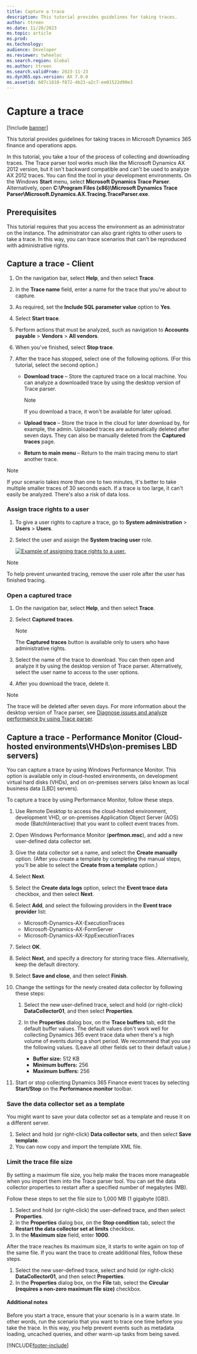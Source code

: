 ```yaml
---
title: Capture a trace
description: This tutorial provides guidelines for taking traces.
author: ttreen
ms.date: 11/28/2023
ms.topic: article
ms.prod: 
ms.technology: 
audience: Developer
ms.reviewer: twheeloc
ms.search.region: Global
ms.author: ttreen
ms.search.validFrom: 2023-11-23
ms.dyn365.ops.version: AX 7.0.0
ms.assetid: 607c1810-f872-4b23-a2c7-ee01522d90e3
---
```


# Capture a trace

[!include [banner](../includes/banner.md)]

This tutorial provides guidelines for taking traces in Microsoft Dynamics 365 finance and operations apps.

In this tutorial, you take a tour of the process of collecting and downloading traces. The Trace parser tool works much like the Microsoft Dynamics AX 2012 version, but it isn't backward compatible and can't be used to analyze AX 2012 traces. You can find the tool in your development environments. On the Windows **Start** menu, select **Microsoft Dynamics Trace Parser**. Alternatively, open **C:\\Program Files (x86)\\Microsoft Dynamics Trace Parser\\Microsoft.Dynamics.AX.Tracing.TraceParser.exe**.

## Prerequisites

This tutorial requires that you access the environment as an administrator on the instance. The administrator can also grant rights to other users to take a trace. In this way, you can trace scenarios that can't be reproduced with administrative rights.

## Capture a trace - Client

1. On the navigation bar, select **Help**, and then select **Trace**.
2. In the **Trace name** field, enter a name for the trace that you're about to capture.
3. As required, set the **Include SQL parameter value** option to **Yes**.
4. Select **Start trace**.
5. Perform actions that must be analyzed, such as navigation to **Accounts payable** \> **Vendors** \> **All vendors**.
6. When you've finished, select **Stop trace**.
7. After the trace has stopped, select one of the following options. (For this tutorial, select the second option.)

    - **Download trace** – Store the captured trace on a local machine. You can analyze a downloaded trace by using the desktop version of Trace parser.

        > [!NOTE]
        > If you download a trace, it won't be available for later upload.

    - **Upload trace** – Store the trace in the cloud for later download by, for example, the admin. Uploaded traces are automatically deleted after seven days. They can also be manually deleted from the **Captured traces** page.
    - **Return to main menu** – Return to the main tracing menu to start another trace.

> [!NOTE]
> If your scenario takes more than one to two minutes, it's better to take multiple smaller traces of 30 seconds each. If a trace is too large, it can't easily be analyzed. There's also a risk of data loss.

### Assign trace rights to a user

1. To give a user rights to capture a trace, go to **System administration** \> **Users** \> **Users**.
2. Select the user and assign the **System tracing user** role.

    [![Example of assigning trace rights to a user.](./media/trace2-284x300.jpg)](./media/trace2.jpg)

> [!NOTE]
> To help prevent unwanted tracing, remove the user role after the user has finished tracing.

### Open a captured trace

1. On the navigation bar, select **Help**, and then select **Trace**.
2. Select **Captured traces**.

    > [!NOTE]
    > The **Captured traces** button is available only to users who have administrative rights.

3. Select the name of the trace to download. You can then open and analyze it by using the desktop version of Trace parser. Alternatively, select the user name to access to the user options.
4. After you download the trace, delete it.

> [!NOTE]
> The trace will be deleted after seven days. For more information about the desktop version of Trace parser, see [Diagnose issues and analyze performance by using Trace parser](trace-parser.md).

## Capture a trace - Performance Monitor (Cloud-hosted environments\VHDs\on-premises LBD servers)

You can capture a trace by using Windows Performance Monitor. This option is available only in cloud-hosted environments, on development virtual hard disks (VHDs), and on on-premises servers (also known as local business data \[LBD\] servers).

To capture a trace by using Performance Monitor, follow these steps.

1. Use Remote Desktop to access the cloud-hosted environment, development VHD, or on-premises Application Object Server (AOS) mode (Batch\\Interactive) that you want to collect event traces from.
2. Open Windows Performance Monitor (**perfmon.msc**), and add a new user-defined data collector set.
3. Give the data collector set a name, and select the **Create manually** option. (After you create a template by completing the manual steps, you'll be able to select the **Create from a template** option.)
4. Select **Next**.
5. Select the **Create data logs** option, select the **Event trace data** checkbox, and then select **Next**.
6. Select **Add**, and select the following providers in the **Event trace provider** list:

    - Microsoft-Dynamics-AX-ExecutionTraces
    - Microsoft-Dynamics-AX-FormServer
    - Microsoft-Dynamics-AX-XppExecutionTraces

7. Select **OK**.
8. Select **Next**, and specify a directory for storing trace files. Alternatively, keep the default directory.
9. Select **Save and close**, and then select **Finish**.
10. Change the settings for the newly created data collector by following these steps:

    1. Select the new user-defined trace, select and hold (or right-click) **DataCollector01**, and then select **Properties**.
    2. In the **Properties** dialog box, on the **Trace buffers** tab, edit the default buffer values. The default values don't work well for collecting Dynamics 365 event trace data when there's a high volume of events during a short period. We recommend that you use the following values. (Leave all other fields set to their default value.)

        - **Buffer size:** 512 KB
        - **Minimum buffers:** 256
        - **Maximum buffers:** 256

11. Start or stop collecting Dynamics 365 Finance event traces by selecting **Start/Stop** on the **Performance monitor** toolbar.

### Save the data collector set as a template

You might want to save your data collector set as a template and reuse it on a different server.

1. Select and hold (or right-click) **Data collector sets**, and then select **Save template**.
2. You can now copy and import the template XML file.

### Limit the trace file size

By setting a maximum file size, you help make the traces more manageable when you import them into the Trace parser tool. You can set the data collector properties to restart after a specified number of megabytes (MB).

Follow these steps to set the file size to 1,000 MB (1 gigabyte \[GB\]).

1. Select and hold (or right-click) the user-defined trace, and then select **Properties**.
2. In the **Properties** dialog box, on the **Stop condition** tab, select the **Restart the data collector set at limits** checkbox.
3. In the **Maximum size** field, enter **1000**.

After the trace reaches its maximum size, it starts to write again on top of the same file. If you want the trace to create additional files, follow these steps.

1. Select the new user-defined trace, select and hold (or right-click) **DataCollector01**, and then select **Properties**.
2. In the **Properties** dialog box, on the **File** tab, select the **Circular (requires a non-zero maximum file size)** checkbox.

#### Additional notes

Before you start a trace, ensure that your scenario is in a warm state. In other words, run the scenario that you want to trace one time before you take the trace. In this way, you help prevent events such as metadata loading, uncached queries, and other warm-up tasks from being saved.

[!INCLUDE[footer-include](../../../includes/footer-banner.md)]
